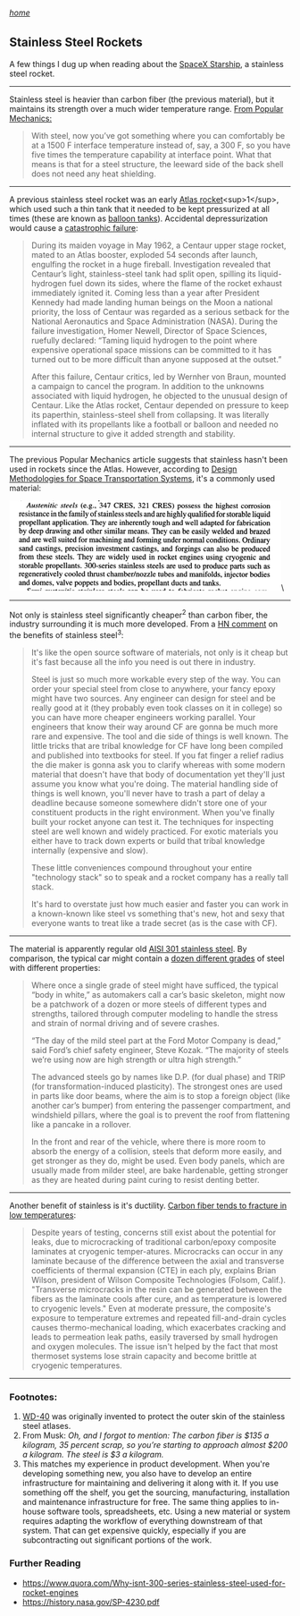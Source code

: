 ###### [home](/index.html)
## Stainless Steel Rockets

A few things I dug up when reading about the [SpaceX Starship](https://en.wikipedia.org/wiki/SpaceX_Starship), a stainless steel rocket.

---

Stainless steel is heavier than carbon fiber (the previous material), but it maintains its strength over a much wider temperature range. [From Popular Mechanics:](https://www.popularmechanics.com/space/rockets/a25953663/elon-musk-spacex-bfr-stainless-steel/)

>With steel, now you’ve got something where you can comfortably be at a 1500 F interface temperature instead of, say, a 300 F, so you have five times the temperature capability at interface point. What that means is that for a steel structure, the leeward side of the back shell does not need any heat shielding.

---

A previous stainless steel rocket was an early [Atlas rocket](https://en.wikipedia.org/wiki/Atlas_(rocket_family))<sup>1</sup>, which used such a thin tank that it needed to be kept pressurized at all times (these are known as [balloon tanks](https://en.wikipedia.org/wiki/Balloon_tank)). Accidental depressurization would cause a [catastrophic failure](https://history.nasa.gov/SP-4230.pdf):

>During its maiden voyage in May 1962, a Centaur upper stage rocket, mated to an Atlas booster, exploded 54 seconds after launch, engulfing the rocket in a huge fireball. Investigation revealed that Centaur’s light, stainless-steel tank had split open, spilling its liquid-hydrogen fuel down its sides, where the flame of the rocket exhaust immediately ignited it. Coming less than a year after President Kennedy had made landing human beings on the Moon a national priority, the loss of Centaur was regarded as a serious setback for the National Aeronautics and Space Administration (NASA). During the failure investigation, Homer Newell, Director of Space Sciences, ruefully declared: “Taming liquid hydrogen to the point where expensive operational space missions can be committed to it has turned out to be more difficult than anyone supposed at the outset.”
>
>After this failure, Centaur critics, led by Wernher von Braun, mounted a campaign to cancel
the program. In addition to the unknowns associated with liquid hydrogen, he objected to the
unusual design of Centaur. Like the Atlas rocket, Centaur depended on pressure to keep its paperthin, stainless-steel shell from collapsing. It was literally inflated with its propellants like a football
or balloon and needed no internal structure to give it added strength and stability.

---

The previous Popular Mechanics article suggests that stainless hasn't been used in rockets since the Atlas. However, according to [Design Methodologies for Space Transportation Systems](https://www.amazon.com/Design-Methodologies-Transportation-Systems-Education/dp/1563474727), it's a commonly used material:

![stainless](stainless.PNG)\

---



Not only is stainless steel significantly cheaper<sup>2</sup> than carbon fiber, the industry surrounding it is much more developed. From a [HN comment](https://news.ycombinator.com/item?id=23092424) on the benefits of stainless steel<sup>3</sup>:

>It's like the open source software of materials, not only is it cheap but it's fast because all the info you need is out there in industry.
>
>Steel is just so much more workable every step of the way. You can order your special steel from close to anywhere, your fancy epoxy might have two sources. Any engineer can design for steel and be really good at it (they probably even took classes on it in college) so you can have more cheaper engineers working parallel. Your engineers that know their way around CF are gonna be much more rare and expensive. The tool and die side of things is well known. The little tricks that are tribal knowledge for CF have long been compiled and published into textbooks for steel. If you fat finger a relief radius the die maker is gonna ask you to clarify whereas with some modern material that doesn't have that body of documentation yet they'll just assume you know what you're doing. The material handling side of things is well known, you'll never have to trash a part of delay a deadline because someone somewhere didn't store one of your constituent products in the right environment. When you've finally built your rocket anyone can test it. The techniques for inspecting steel are well known and widely practiced. For exotic materials you either have to track down experts or build that tribal knowledge internally (expensive and slow).
>
>These little conveniences compound throughout your entire "technology stack" so to speak and a rocket company has a really tall stack.
>
>It's hard to overstate just how much easier and faster you can work in a known-known like steel vs something that's new, hot and sexy that everyone wants to treat like a trade secret (as is the case with CF).

---

The material is apparently regular old [AISI 301 stainless steel](https://www.precisionsteel.com/stainless-steel/type-301). By comparison, the typical car might contain a [dozen different grades](https://www.nytimes.com/2009/09/15/science/15steel.html) of steel with different properties:

>Where once a single grade of steel might have sufficed, the typical “body in white,” as automakers call a car’s basic skeleton, might now be a patchwork of a dozen or more steels of different types and strengths, tailored through computer modeling to handle the stress and strain of normal driving and of severe crashes.
>
>“The day of the mild steel part at the Ford Motor Company is dead,” said Ford’s chief safety engineer, Steve Kozak. “The majority of steels we’re using now are high strength or ultra high strength.”
>
>The advanced steels go by names like D.P. (for dual phase) and TRIP (for transformation-induced plasticity). The strongest ones are used in parts like door beams, where the aim is to stop a foreign object (like another car’s bumper) from entering the passenger compartment, and windshield pillars, where the goal is to prevent the roof from flattening like a pancake in a rollover.
>
>In the front and rear of the vehicle, where there is more room to absorb the energy of a collision, steels that deform more easily, and get stronger as they do, might be used. Even body panels, which are usually made from milder steel, are bake hardenable, getting stronger as they are heated during paint curing to resist denting better.

---

Another benefit of stainless is it's ductility. [Carbon fiber tends to fracture in low temperatures](https://www.compositesworld.com/articles/an-update-on-composite-tanks-for-cryogens):

> Despite years of testing, concerns still exist about the potential for leaks, due to microcracking of traditional carbon/epoxy composite laminates at cryogenic temper-atures. Microcracks can occur in any laminate because of the difference between the axial and transverse coefficients of thermal expansion (CTE) in each ply, explains Brian Wilson, president of Wilson Composite Technologies (Folsom, Calif.). "Transverse microcracks in the resin can be generated between the fibers as the laminate cools after cure, and as temperature is lowered to cryogenic levels." Even at moderate pressure, the composite's exposure to temperature extremes and repeated fill-and-drain cycles causes thermo-mechanical loading, which exacerbates cracking and leads to permeation leak paths, easily traversed by small hydrogen and oxygen molecules. The issue isn't helped by the fact that most thermoset systems lose strain capacity and become brittle at cryogenic temperatures.

---
### Footnotes:

1. [WD-40](https://en.wikipedia.org/wiki/WD-40) was originally invented to protect the outer skin of the stainless steel atlases.
2. From Musk: _Oh, and I forgot to mention: The carbon fiber is $135 a kilogram, 35 percent scrap, so you’re starting to approach almost $200 a kilogram. The steel is $3 a kilogram._
3. This matches my experience in product development. When you're developing something new, you also have to develop an entire infrastructure for maintaining and delivering it along with it. If you use something off the shelf, you get the sourcing, manufacturing, installation and maintenance infrastructure for free. The same thing applies to in-house software tools, spreadsheets, etc. Using a new material or system requires adapting the workflow of everything downstream of that system. That can get expensive quickly, especially if you are subcontracting out significant portions of the work.

### Further Reading

 - https://www.quora.com/Why-isnt-300-series-stainless-steel-used-for-rocket-engines
  - https://history.nasa.gov/SP-4230.pdf

